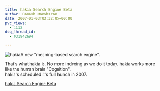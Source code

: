 ```yaml
---
title: hakia Search Engine Beta
author: Danesh Manoharan
date: 2007-01-03T03:32:05+00:00
pvc_views:
  - 1112
dsq_thread_id:
  - 931942694

---
```

<img id="image24" alt="hakia" src="/techblog/wp-content/uploads/2007/01/hakia.jpg" />A new "meaning-based search engine".

That's what hakia is. No more indexing as we do it today. hakia works more like the human brain "Cognition".  
hakia's scheduled it's full launch in 2007.

[hakia Search Engine Beta][1]

 [1]: http://hakia.com/